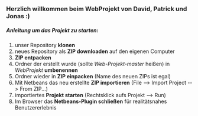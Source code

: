 ### Herzlich willkommen beim WebProjekt von David, Patrick und Jonas :)

##### Anleitung um das Projekt zu starten:

1. unser Repository **klonen**
2. neues Repository als **ZIP downloaden** auf den eigenen Computer
3. **ZIP entpacken**
4. Ordner der erstellt wurde (sollte *Web-Projekt-master* heißen) in *WebProjekt* **umbenennen**
5. Ordner wieder in **ZIP einpacken** (Name des neuen ZIPs ist egal)
6. Mit Netbeans das neu erstellte **ZIP importieren** (File --> Import Project --> From ZIP...)
7. importiertes **Projekt starten** (Rechtsklick aufs Projekt --> Run)
8. Im Browser das **Netbeans-Plugin schließen** für realitätsnahes Benutzererlebnis 
